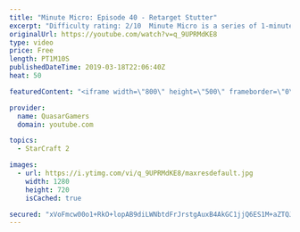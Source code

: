 ```yaml
---
title: "Minute Micro: Episode 40 - Retarget Stutter"
excerpt: "Difficulty rating: 2/10  Minute Micro is a series of 1-minute videos explaining how to perform common micro techniques. This episode is on using stutter step to retarget.  twitch.tv/Quasarprintf"
originalUrl: https://youtube.com/watch?v=q_9UPRMdKE8
type: video
price: Free
length: PT1M10S
publishedDateTime: 2019-03-18T22:06:40Z
heat: 50

featuredContent: "<iframe width=\"800\" height=\"500\" frameborder=\"0\" src=\"https://www.youtube.com/embed/q_9UPRMdKE8\" allow=\"accelerometer; autoplay; encrypted-media; gyroscope; picture-in-picture\" allowfullscreen></iframe>"

provider:
  name: QuasarGamers
  domain: youtube.com

topics:
  - StarCraft 2

images:
  - url: https://i.ytimg.com/vi/q_9UPRMdKE8/maxresdefault.jpg
    width: 1280
    height: 720
    isCached: true

secured: "xVoFmcw00o1+RkO+lopAB9diLWNbtdFrJrstgAuxB4AkGC1jjQ6ES1M+aZTQJQ/oGp1ejzy7dS0fCvsp/e7XRAg2weOo0dkN/zsbdajWhVPIHauKPrv8+MOps0yM0+K0JY/7YOH5jlFhAY1SYaIU+to1FHX9uPUnW7epO1iFuSbiydpR/FNj2ySBhoUigRJyQ4UoIhb0XGhBfpMeR6b3rMTd33GLP4Mva6vlB4xft5UpJv1wOE4EVTCTN/rckEqCol8NJeWZi0j9PVb6xBT6dF2XXu2tqp0OgjynnpcQhgxF8LvW70MH8AFpc71KK7pTopYyNrmbE7eLIaqwxgiQ5Hvz3RYgTEawWR3rKDJsT7pKv/1nJ4gCH2TAsbUAsEehJm8Xe+arA3rmFol8w6qNXtWl6B0eZOmqWxZ67qGUKeI=;/lxCOLLfhZQBb/2/zxx2QA=="
---
```


